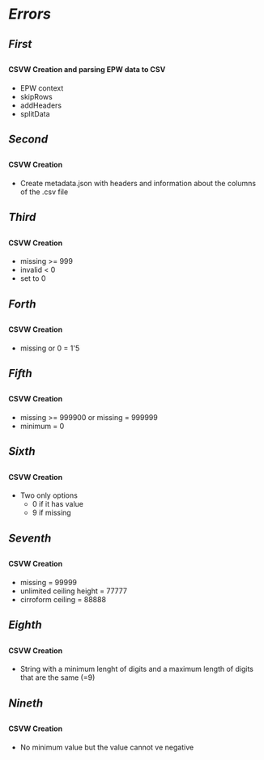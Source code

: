 


# ***Errors*** <h0>

##  ***First***  <h2>

#### **CSVW Creation and parsing EPW data to CSV**<h4>
* EPW context
* skipRows
* addHeaders
* splitData

## ***Second*** <h2>

#### **CSVW Creation** <h4>
* Create metadata.json with headers and information about the columns of the .csv file

## ***Third*** <h2>

#### **CSVW Creation** <h4>
* missing >= 999
* invalid < 0
* set to 0

## ***Forth*** <h2>

#### **CSVW Creation** <h4>
* missing or 0 = 1'5

## ***Fifth*** <h2>

#### **CSVW Creation** <h4>
* missing >= 999900 or missing = 999999
* minimum = 0

## ***Sixth*** <h2>

#### **CSVW Creation** <h4>

* Two only options
    * 0 if it has value
    * 9 if missing

## ***Seventh*** <h2>

#### **CSVW Creation** <h4>

* missing = 99999
* unlimited ceiling height = 77777
* cirroform ceiling = 88888

## ***Eighth*** <h2>

#### **CSVW Creation** <h4>

* String with a minimum lenght of digits and a maximum length of digits that are the same (=9) 

## ***Nineth*** <h2>

#### **CSVW Creation** <h4>

* No minimum value but the value cannot ve negative


